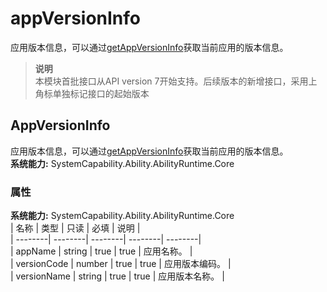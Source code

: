 # appVersionInfo    
应用版本信息，可以通过[getAppVersionInfo](js-apis-inner-app-context.md#contextgetappversioninfo7)获取当前应用的版本信息。  
> **说明**   
>本模块首批接口从API version 7开始支持。后续版本的新增接口，采用上角标单独标记接口的起始版本  
    
## AppVersionInfo    
应用版本信息，可以通过[getAppVersionInfo](js-apis-inner-app-context.md#contextgetappversioninfo7)获取当前应用的版本信息。  
 **系统能力:**  SystemCapability.Ability.AbilityRuntime.Core    
### 属性    
 **系统能力:**  SystemCapability.Ability.AbilityRuntime.Core    
| 名称 | 类型 | 只读 | 必填 | 说明 |  
| --------| --------| --------| --------| --------|  
| appName | string | true | true | 应用名称。 |  
| versionCode | number | true | true | 应用版本编码。 |  
| versionName | string | true | true | 应用版本名称。 |  
